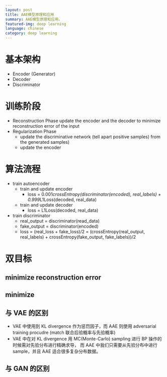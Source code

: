 ```yaml
---
layout: post
title: AAE模型原理和应用
summary: AAE模型原理和应用。
featured-img: deep learning
language: chinese
category: deep learning
---
```


# 基本架构

- Encoder (Generator)
- Decoder
- Discriminator

# 训练阶段

- Reconstruction Phase
  update the encoder and the decoder to minimize reconstruction error of the input
- Regularization Phase
  - update the discriminative network (tell apart positive samples) from the generated samples)
  - update the encoder

# 算法流程

- train autoencoder
  - train and update encoder
    - loss = 0.001*crossEntropy(discriminator(encoded), real_labels) + 0.999*L1Loss(decoded, real_data)
  - train and update decoder
    - loss = L1Loss(decoded, real_data)
- train discriminator
  - real_output = discriminator(read_data)
  - fake_output = discriminator(encoded)
  - loss = (real_loss + fake_loss)/2 = (crossEntropy(real_output, real_labels) + crossEntropy(fake_output, fake_labels))/2

# 双目标

## minimize reconstruction error

## minimize

## 与 VAE 的区别

- VAE 中使用到 KL divergence 作为惩罚因子，而 AAE 则使用 adversarial training procudre (match 联合后验概率与先验概率)
- VAE 中在对 KL divergence 用 MC(Monte-Carlo) sampling 进行 BP 操作的时候需对先验分布进行精确求导， 而 AAE 中我们只需要从先验分布中进行 sample，并且 AAE 适合很多复杂分布数据。

## 与 GAN 的区别
